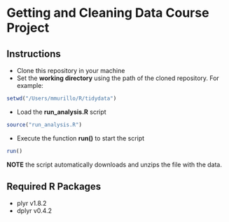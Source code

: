 # Getting and Cleaning Data Course Project
## Instructions
* Clone this repository in your machine
* Set the **working directory** using the path of the cloned repository. For example:
```R
setwd("/Users/mmurillo/R/tidydata")
```
* Load the **run_analysis.R** script
```R
source("run_analysis.R")
```
* Execute the function **run()** to start the script
```R
run()
```
**NOTE** the script automatically downloads and unzips the file with the data.
## Required R Packages
* plyr v1.8.2
* dplyr v0.4.2
